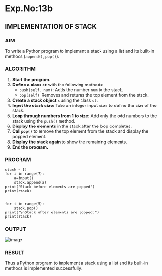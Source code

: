 # Exp.No:13b
## IMPLEMENTATION OF STACK

### AIM  
To write a Python program to implement a stack using a list and its built-in methods (`append()`, `pop()`).

### ALGORITHM

1. **Start the program.**
2. **Define a class `st`** with the following methods:
   - `push(self, num)`: Adds the number `num` to the stack.
   - `pop(self)`: Removes and returns the top element from the stack.
3. **Create a stack object `s`** using the class `st`.
4. **Input the stack size**: Take an integer input `size` to define the size of the stack.
5. **Loop through numbers from 1 to size**: Add only the odd numbers to the stack using the `push()` method.
6. **Display the elements** in the stack after the loop completes.
7. **Call `pop()`** to remove the top element from the stack and display the popped element.
8. **Display the stack again** to show the remaining elements.
9. **End the program.**

### PROGRAM

```
stack = []
for i in range(7):
    a=input()
    stack.append(a)
print("Stack before elements are popped")
print(stack)
    
    
for i in range(5):
    stack.pop()
print("\nStack after elements are popped:")
print(stack)
```

### OUTPUT
![image](https://github.com/user-attachments/assets/ec16e2c9-9d77-41a7-b59e-e4ae0c3ded36)

### RESULT
Thus a Python program to implement a stack using a list and its built-in methods is implemented successfully.
